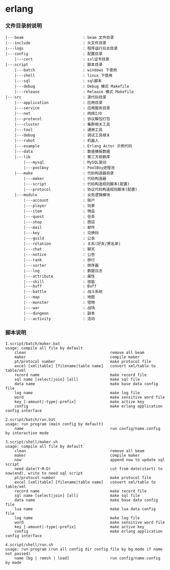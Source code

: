 # erlang

### **文件目录树说明**
    |---beam                          : beam 文件目录  
    |---include                       : 头文件目录
    |---logs                          : 程序运行日志目录
    |---config                        : 配置目录  
        |---cert                      : ssl证书目录  
    |---script                        : 脚本目录  
        |---batch                     : windows 下使用  
        |---shell                     : linux 下使用  
        |---sql                       : sql脚本
        |---debug                     : Debug 模式 Makefile
        |---release                   : Release 模式 Makefile
    |---src                           : 源代码目录  
        |---application               : 应用目录
        |---service                   : 应用服务目录
        |---net                       : 网络I/O  
        |---protocol                  : 协议解包打包  
        |---cluster                   : 集群相关工具  
        |---tool                      : 通用工具  
        |---debug                     : 调试工具相关  
        |---robot                     : 机器人  
        |---example                   : Erlang Actor 示例代码  
        |---data                      : 数值模板数据  
        |---lib                       : 第三方依赖库  
            |---mysql                 : MySQL驱动  
            |---poolboy               : PoolBoy进程池  
        |---make                      : 代码构造器目录  
            |---maker                 : 代码构造器  
            |---script                : 代码构造规则脚本(配置)  
            |---protocol              : 协议代码构造规则脚本(配置)
        |---module                    : 业务逻辑模块  
            |---account               : 账户  
            |---player                : 玩家  
            |---item                  : 物品  
            |---quest                 : 任务  
            |---shop                  : 商店  
            |---mail                  : 邮件  
            |---key                   : 兑换码  
            |---guild                 : 公会  
            |---relation              : 关系(好友/黑名单) 
            |---chat                  : 聊天  
            |---notice                : 公告  
            |---rank                  : 排行  
            |---sorter                : 排序器  
            |---log                   : 数据日志  
            |---attribute             : 属性  
            |---skill                 : 技能  
            |---buff                  : Buff  
            |---battle                : 战斗系统  
            |---map                   : 地图
            |---monster               : 怪物
            |---war                   : 战场  
            |---dungeon               : 副本  
            |---activity              : 活动  


### **脚本说明**
    1.script/batch/maker.bat
    usage: compile all file by default  
        clean                                     remove all beam  
        maker                                     compile maker  
        pt/protocol number                        make protocol file  
        excel [xml|table] [filename|table name]   convert xml/table to table/xml  
        record name                               make record file  
        sql name [select|join] [all]              make sql file  
        data name                                 make base data config file  
        log name                                  make log file  
        word                                      make sensitive word file  
        key [-amount|-type|-prefix]               make active key  
        config                                    make erlang application config interface  

    2.script/batch/run.bat
    usage: run program (main config by default)  
        name                                      run config/name.config by interactive mode

    3.script/shell/maker.sh
    usage: compile all file by default
        clean                                     remove all beam  
        maker                                     compile maker  
        now                                       append now to update sql script  
        need date(Y-M-D)                          cut from date(start) to now(end), write to need sql script  
        pt/protocol number                        make protocol file  
        excel [xml|table] [filename|table name]   convert xml/table to table/xml  
        record name                               make record file  
        sql name [select|join] [all]              make sql file  
        data name                                 make base data config file  
        lua name                                  make lua data config file  
        log name                                  make log file  
        word                                      make sensitive word file  
        key [-amount|-type|-prefix]               make active key  
        config                                    make erlang application config interface  

    4.script/shell/run.sh
    usage: run program (run all config dir config file by bg mode if name not passed)
        name [bg | remsh | load]                  run config/name.config by mode

